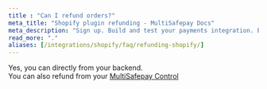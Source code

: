 ```yaml
---
title : "Can I refund orders?"
meta_title: "Shopify plugin refunding - MultiSafepay Docs"
meta_description: "Sign up. Build and test your payments integration. Explore our products and services. Use our API Reference, SDKs, and wrappers. Get support."
read_more: "."
aliases: [/integrations/shopify/faq/refunding-shopify/]
---
```

Yes, you can directly from your backend.  
You can also refund from your [MultiSafepay Control](https://merchant.multisafepay.com)
